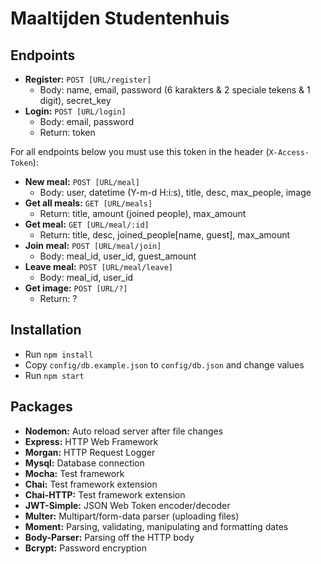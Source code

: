 # Maaltijden Studentenhuis
## Endpoints

- **Register:** `POST [URL/register]`
    - Body: name, email, password (6 karakters & 2 speciale tekens & 1 digit), secret_key
- **Login:** `POST [URL/login]` 
    - Body: email, password
    - Return: token

For all endpoints below you must use this token in the header (`X-Access-Token`):

- **New meal:** `POST [URL/meal]`
    - Body: user, datetime (Y-m-d H:i:s), title, desc, max_people, image
- **Get all meals:** `GET [URL/meals]`
    - Return: title, amount (joined people), max_amount
- **Get meal:** `GET [URL/meal/:id]`
    - Return: title, desc, joined_people[name, guest], max_amount
- **Join meal:** `POST [URL/meal/join]` 
    - Body: meal_id, user_id, guest_amount
- **Leave meal:** `POST [URL/meal/leave]`
    - Body: meal_id, user_id
- **Get image:** `POST [URL/?]`
    - Return: ?

## Installation

- Run `npm install`
- Copy `config/db.example.json` to `config/db.json` and change values
- Run `npm start`

## Packages

- **Nodemon:** Auto reload server after file changes
- **Express:** HTTP Web Framework
- **Morgan:** HTTP Request Logger
- **Mysql:** Database connection
- **Mocha:** Test framework
- **Chai:** Test framework extension
- **Chai-HTTP:** Test framework extension
- **JWT-Simple:** JSON Web Token encoder/decoder
- **Multer:** Multipart/form-data parser (uploading files)
- **Moment:** Parsing, validating, manipulating and formatting dates
- **Body-Parser:** Parsing off the HTTP body
- **Bcrypt:** Password encryption
